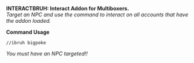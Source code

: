 **INTERACTBRUH: Interact Addon for Multiboxers.**\
*Target an NPC and use the command to interact on all accounts that have the addon loaded.*

**Command Usage**
```
//ibruh bigpoke
```
*You must have an NPC targeted!!*
